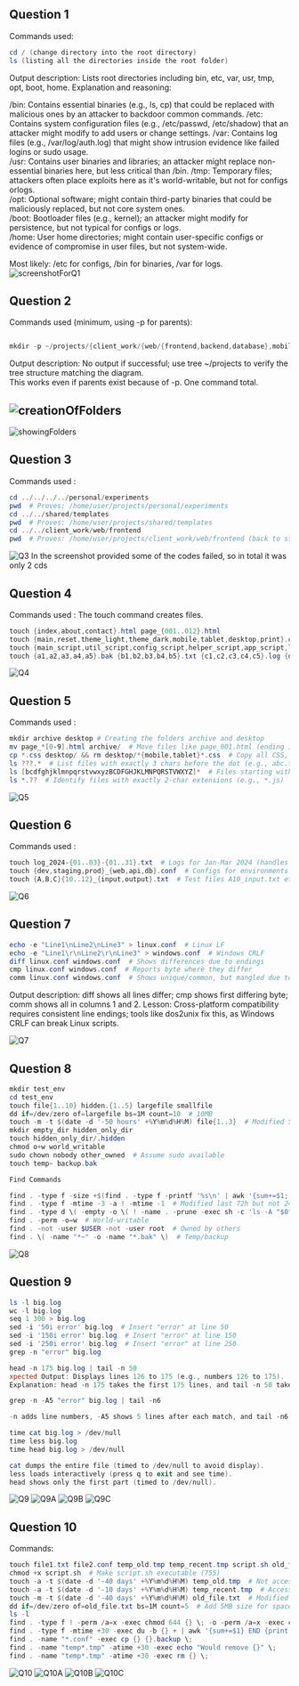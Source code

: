 ## Question 1
Commands used:  
```powershell
cd / (change directory into the root directory)  
ls (listing all the directories inside the root folder) 
```
Output description: Lists root directories including bin, etc, var, usr, tmp, opt, boot, home.
Explanation and reasoning: 

/bin: Contains essential binaries (e.g., ls, cp) that could be replaced with malicious ones by an attacker to backdoor common commands. 
/etc: Contains system configuration files (e.g., /etc/passwd, /etc/shadow) that an attacker might modify to add users or change settings. 
/var: Contains log files (e.g., /var/log/auth.log) that might show intrusion evidence like failed logins or sudo usage.  
/usr: Contains user binaries and libraries; an attacker might replace non-essential binaries here, but less critical than /bin. 
/tmp: Temporary files; attackers often place exploits here as it's world-writable, but not for configs orlogs.  
/opt: Optional software; might contain third-party binaries that could be maliciously replaced, but not core system ones.  
/boot: Bootloader files (e.g., kernel); an attacker might modify for persistence, but not typical for configs or logs.  
/home: User home directories; might contain user-specific configs or evidence of compromise in user files, but not system-wide.  

Most likely: /etc for configs, /bin for binaries, /var for logs.  
![screenshotForQ1](./screenshots/Screenshot%202025-09-29%20172333.png)

## Question 2   

Commands used (minimum, using -p for parents):   

```powershell

mkdir -p ~/projects/{client_work/{web/{frontend,backend,database},mobile/{ios,android}},personal/{experiments,archive},shared/{templates,resources}}  
```
Output description: No output if successful; use tree ~/projects to verify the tree structure matching the diagram.  
This works even if parents exist because of -p. One command total.

![creationOfFolders](./screenshots/Q2.png)
---
![showingFolders](./screenshots/Q2B.png)

## Question 3

Commands used :

```powershell
cd ../../../../personal/experiments
pwd  # Proves: /home/user/projects/personal/experiments
cd ../../shared/templates
pwd  # Proves: /home/user/projects/shared/templates
cd ../../client_work/web/frontend
pwd  # Proves: /home/user/projects/client_work/web/frontend (back to start)
```
![Q3](./screenshots/Q3.png)
In the screenshot provided some of the codes failed, so in total it was only 2 cds

## Question 4

Commands used :
The touch command creates files.
```powershell
touch {index,about,contact}.html page_{001..012}.html
touch {main,reset,theme_light,theme_dark,mobile,tablet,desktop,print}.css
touch {main_script,util_script,config_script,helper_script,app_script,lib_script}.js  # Variations with 'script', 'util', 'config'
touch {a1,a2,a3,a4,a5}.bak {b1,b2,b3,b4,b5}.txt {c1,c2,c3,c4,c5}.log {d1,d2,d3,d4,d5}.zip  # 5 each starting with a,b,c,d, mixed extensions
```
![Q4](./screenshots/Q4.png)

## Question 5 

Commands used :

```powershell
mkdir archive desktop # Creating the folders archive and desktop
mv page_*[0-9].html archive/  # Move files like page_001.html (ending in numbers before extension); pattern: *[0-9].* but specified to HTML for precision
cp *.css desktop/ && rm desktop/*{mobile,tablet}*.css  # Copy all CSS, then remove those containing 'mobile' or 'tablet'
ls ???.*  # List files with exactly 3 chars before the dot (e.g., abc.txt); if no match, outputs error or nothing
ls [bcdfghjklmnpqrstvwxyzBCDFGHJKLMNPQRSTVWXYZ]*  # Files starting with consonant (not aeiouAEIOU)
ls *.??  # Identify files with exactly 2-char extensions (e.g., *.js)
```
![Q5](./screenshots/Q5.png)

## Question 6

Commands used :

```powershell
touch log_2024-{01..03}-{01..31}.txt  # Logs for Jan-Mar 2024 (handles non-31 days manually if needed, but efficient)
touch {dev,staging,prod}_{web,api,db}.conf  # Configs for environments x services
touch {A,B,C}{10..12}_{input,output}.txt  # Test files A10_input.txt etc.
```
![Q6](./screenshots/Q6.png)

## Question 7

```powershell
echo -e "Line1\nLine2\nLine3" > linux.conf  # Linux LF
echo -e "Line1\r\nLine2\r\nLine3" > windows.conf  # Windows CRLF
diff linux.conf windows.conf  # Shows differences due to endings
cmp linux.conf windows.conf  # Reports byte where they differ
comm linux.conf windows.conf  # Shows unique/common, but mangled due to endings
```
Output description: diff shows all lines differ; cmp shows first differing byte; comm shows all in columns 1 and 2.
Lesson: Cross-platform compatibility requires consistent line endings; tools like dos2unix fix this, as Windows CRLF can break Linux scripts.

![Q7](./screenshots/Q7.png)

## Question 8

```powershell
mkdir test_env
cd test_env
touch file{1..10} hidden.{1..5} largefile smallfile
dd if=/dev/zero of=largefile bs=1M count=10  # 10MB
touch -m -t $(date -d '-50 hours' +%Y%m%d%H%M) file{1..3}  # Modified 50h ago
mkdir empty_dir hidden_only_dir
touch hidden_only_dir/.hidden
chmod o+w world_writable
sudo chown nobody other_owned  # Assume sudo available
touch temp~ backup.bak

Find Commands

find . -type f -size +$(find . -type f -printf '%s\n' | awk '{sum+=$1; n++} END {print int(sum/n)}')c  # Larger than avg size
find . -type f -mtime -3 -a ! -mtime -1  # Modified last 72h but not 24h
find . -type d \( -empty -o \( ! -name . -prune -exec sh -c 'ls -A "$0" | grep -qv "^\." && exit 1 || exit 0' {} \; \) \)  # Empty or only hidden
find . -perm -o=w  # World-writable
find . -not -user $USER -not -user root  # Owned by others
find . \( -name "*~" -o -name "*.bak" \)  # Temp/backup
```
![Q8](./screenshots/Q8.png)

## Question 9

```powershell
ls -l big.log
wc -l big.log
seq 1 300 > big.log
sed -i '50i error' big.log  # Insert "error" at line 50
sed -i '150i error' big.log  # Insert "error" at line 150
sed -i '250i error' big.log  # Insert "error" at line 250
grep -n "error" big.log

head -n 175 big.log | tail -n 50
xpected Output: Displays lines 126 to 175 (e.g., numbers 126 to 175).
Explanation: head -n 175 takes the first 175 lines, and tail -n 50 takes the last 50 of those, centering around the middle.

grep -n -A5 "error" big.log | tail -n6

-n adds line numbers, -A5 shows 5 lines after each match, and tail -n6 takes the last 6 lines to capture the last "error" (line 250) and its 5 following lines (251-255).

time cat big.log > /dev/null
time less big.log
time head big.log > /dev/null

cat dumps the entire file (timed to /dev/null to avoid display).
less loads interactively (press q to exit and see time).
head shows only the first part (timed to /dev/null).
```
![Q9](./screenshots/Q9B.png)
![Q9A](./screenshots/Q9C.png)
![Q9B](./screenshots/Q9D.png)
![Q9C](./screenshots/Q9E.png)

## Question 10

Commands:
```powershell
touch file1.txt file2.conf temp_old.tmp temp_recent.tmp script.sh old_file.txt
chmod +x script.sh  # Make script.sh executable (755)
touch -a -t $(date -d '-40 days' +%Y%m%d%H%M) temp_old.tmp  # Not accessed recently
touch -a -t $(date -d '-10 days' +%Y%m%d%H%M) temp_recent.tmp  # Accessed recently
touch -m -t $(date -d '-40 days' +%Y%m%d%H%M) old_file.txt  # Modified >30 days ago
dd if=/dev/zero of=old_file.txt bs=1M count=5  # Add 5MB size for space calc
ls -l
find . -type f ! -perm /a=x -exec chmod 644 {} \; -o -perm /a=x -exec chmod 755 {} \;
find . -type f -mtime +30 -exec du -b {} + | awk '{sum+=$1} END {print sum " bytes"}'
find . -name "*.conf" -exec cp {} {}.backup \;
find . -name "temp*.tmp" -atime +30 -exec echo "Would remove {}" \;
find . -name "temp*.tmp" -atime +30 -exec rm {} \;
```
![Q10](./screenshots/Q10%20A.png)
![Q10A](./screenshots/Q10B.png)
![Q10B](./screenshots/Q10C.png)
![Q10C](./screenshots/Q10D.png)
